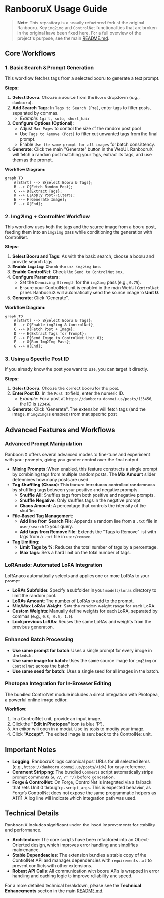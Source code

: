 # RanbooruX Usage Guide

> **Note**: This repository is a heavily refactored fork of the original Ranbooru. Key `img2img` and `ControlNet` functionalities that are broken in the original have been fixed here. For a full overview of the project's purpose, see the main [README.md](README.md).

## Core Workflows

### 1. Basic Search & Prompt Generation
This workflow fetches tags from a selected booru to generate a text prompt.

**Steps:**
1.  **Select Booru**: Choose a source from the `Booru` dropdown (e.g., `danbooru`).
2.  **Add Search Tags**: In `Tags to Search (Pre)`, enter tags to filter posts, separated by commas.
    -   *Example*: `1girl, solo, short_hair`
3.  **Configure Options (Optional)**:
    -   Adjust `Max Pages` to control the size of the random post pool.
    -   Use `Tags to Remove (Post)` to filter out unwanted tags from the final prompt.
    -   Enable `Use the same prompt for all images` for batch consistency.
4.  **Generate**: Click the main "Generate" button in the WebUI. RanbooruX will fetch a random post matching your tags, extract its tags, and use them as the prompt.

**Workflow Diagram:**
```mermaid
graph TD
    A[Start] --> B{Select Booru & Tags};
    B --> C{Fetch Random Post};
    C --> D{Extract Tags};
    D --> E{Apply Post-Filters};
    E --> F[Generate Image];
    F --> G[End];
```

### 2. Img2Img + ControlNet Workflow
This workflow uses both the tags and the source image from a booru post, feeding them into an `img2img` pass while conditioning the generation with ControlNet.

**Steps:**
1.  **Select Booru and Tags**: As with the basic search, choose a booru and provide search tags.
2.  **Enable `img2img`**: Check the `Use img2img` box.
3.  **Enable ControlNet**: Check the `Send to ControlNet` box.
4.  **Configure Parameters**:
    -   Set the `Denoising Strength` for the `img2img` pass (e.g., `0.75`).
    -   Ensure your ControlNet unit is enabled in the main WebUI `ControlNet` panel. RanbooruX will automatically send the source image to **Unit 0**.
5.  **Generate**: Click "Generate".

**Workflow Diagram:**
```mermaid
graph TD
    A[Start] --> B{Select Booru & Tags};
    B --> C{Enable img2img & ControlNet};
    C --> D{Fetch Post + Image};
    D --> E{Extract Tags for Prompt};
    E --> F{Send Image to ControlNet Unit 0};
    F --> G{Run Img2Img Pass};
    G --> H[End];
```

### 3. Using a Specific Post ID
If you already know the post you want to use, you can target it directly.

**Steps:**
1.  **Select Booru**: Choose the correct booru for the post.
2.  **Enter Post ID**: In the `Post ID` field, enter the numeric ID.
    -   *Example*: For a post at `https://danbooru.donmai.us/posts/123456`, the ID is `123456`.
3.  **Generate**: Click "Generate". The extension will fetch tags (and the image, if `img2img` is enabled) from that specific post.

## Advanced Features and Workflows

### Advanced Prompt Manipulation
RanbooruX offers several advanced modes to fine-tune and experiment with your prompts, giving you greater control over the final output.

-   **Mixing Prompts**: When enabled, this feature constructs a single prompt by combining tags from multiple random posts. The **Mix Amount** slider determines how many posts are used.
-   **Tag Shuffling (Chaos)**: This feature introduces controlled randomness by shuffling tags between your positive and negative prompts.
    -   **Shuffle All**: Shuffles tags from both positive and negative prompts.
    -   **Shuffle Negative**: Only shuffles tags in the negative prompt.
    -   **Chaos Amount**: A percentage that controls the intensity of the shuffle.
-   **File-Based Tag Management**:
    -   **Add line from Search File**: Appends a random line from a `.txt` file in `user/search` to your query.
    -   **Add tags from Remove File**: Extends the "Tags to Remove" list with tags from a `.txt` file in `user/remove`.
-   **Tag Limiting**:
    -   **Limit Tags by %**: Reduces the total number of tags by a percentage.
    -   **Max tags**: Sets a hard limit on the total number of tags.

### LoRAnado: Automated LoRA Integration
LoRAnado automatically selects and applies one or more LoRAs to your prompt.

-   **LoRAs Subfolder**: Specify a subfolder in your `models/loras` directory to limit the random pool.
-   **LoRAs Amount**: The number of LoRAs to add to the prompt.
-   **Min/Max LoRAs Weight**: Sets the random weight range for each LoRA.
-   **Custom Weights**: Manually define weights for each LoRA, separated by commas (e.g., `0.8, 0.5, 1.0`).
-   **Lock previous LoRAs**: Reuses the same LoRAs and weights from the previous generation.

### Enhanced Batch Processing
-   **Use same prompt for batch**: Uses a single prompt for every image in the batch.
-   **Use same image for batch**: Uses the same source image for `img2img` or `ControlNet` across the batch.
-   **Use same seed for batch**: Uses a single seed for all images in the batch.

### Photopea Integration for In-Browser Editing
The bundled ControlNet module includes a direct integration with Photopea, a powerful online image editor.

**Workflow:**
1.  In a ControlNet unit, provide an input image.
2.  Click the **"Edit in Photopea"** icon (a blue 'P').
3.  An editor will open in a modal. Use its tools to modify your image.
4.  Click **"Accept"**. The edited image is sent back to the ControlNet unit.

## Important Notes
- **Logging**: RanbooruX logs canonical post URLs for all selected items (e.g., `https://danbooru.donmai.us/posts/<id>`) for easy reference.
- **Comment Stripping**: The bundled `Comments` script automatically strips prompt comments (`#`, `//`, `/* */`) before generation.
- **Forge & ControlNet**: On Forge, ControlNet is integrated via a fallback that sets Unit 0 through `p.script_args`. This is expected behavior, as Forge’s ControlNet does not expose the same programmatic helpers as A1111. A log line will indicate which integration path was used.

## Technical Details
RanbooruX includes significant under-the-hood improvements for stability and performance.

-   **Architecture**: The core scripts have been refactored into an Object-Oriented design, which improves error handling and simplifies maintenance.
-   **Stable Dependencies**: The extension bundles a stable copy of the ControlNet API and manages dependencies with `requirements.txt` to prevent conflicts with other extensions.
-   **Robust API Calls**: All communication with booru APIs is wrapped in error handling and caching logic to improve reliability and speed.

For a more detailed technical breakdown, please see the **Technical Enhancements** section in the main [README.md](README.md).
